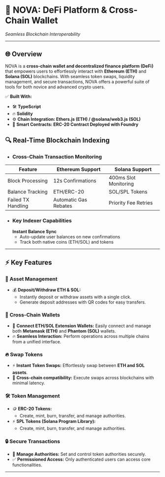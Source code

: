 # 🚀 **NOVA: DeFi Platform & Cross-Chain Wallet**

*Seamless Blockchain Interoperability*

---

## 🌐 **Overview**
NOVA is a **cross-chain wallet and decentralized finance platform (DeFi)** that empowers users to effortlessly interact with **Ethereum (ETH)** and **Solana (SOL)** blockchains. With seamless token swaps, liquidity management, and secure transactions, NOVA offers a powerful suite of tools for both novice and advanced crypto users.  

✅ **Built With:**  
- 🛠️ **TypeScript** 
- 🔥 **Solidity** 
- ⚙️ **Chain Integration: Ethers.js (ETH) / @solana/web3.js (SOL)**
- 📄 **Smart Contracts: ERC-20 Contract Deployed with Foundry**
## 🔍 Real-Time Blockchain Indexing

- ### Cross-Chain Transaction Monitoring
| Feature                | Ethereum Support       | Solana Support         |
|------------------------|------------------------|------------------------|
| Block Processing       | 12s Confirmations      | 400ms Slot Monitoring  |
| Balance Tracking       | ETH/ERC-20             | SOL/SPL Tokens         |
| Failed TX Handling     | Automatic Gas Rebates  | Priority Fee Retries   |
- ### Key Indexer Capabilities
  **Instant Balance Sync**  
   - Auto-update user balances on new confirmations
   - Track both native coins (ETH/SOL) and tokens
---

## ⚡ **Key Features**

### 💼 **Asset Management**
- 💰 **Deposit/Withdraw ETH & SOL:**  
    - Instantly deposit or withdraw assets with a single click.  
    - Generate deposit addresses with QR codes for easy transfers.  

### 🔗 **Cross-Chain Wallets**
- 🌉 **Connect ETH/SOL Extension Wallets:** Easily connect and manage both **Metamask (ETH)** and **Phantom (SOL)** wallets.  
- 🔥 **Seamless Interaction:** Perform operations across multiple chains from a unified interface.  

### 🔥 **Swap Tokens**
- ⚡ **Instant Token Swaps:** Effortlessly swap between **ETH and SOL assets**.  
- 🔄 **Cross-chain compatibility:** Execute swaps across blockchains with minimal latency.  

### 🛠️ **Token Management**
- 🪙 **ERC-20 Tokens:**  
    - Create, mint, burn, transfer, and manage authorities.  
- ⚡ **SPL Tokens (Solana Program Library):**  
    - Create, mint, burn, transfer, and manage authorities.  

### 🔒 **Secure Transactions**
- 🔐 **Manage Authorities:** Set and control token authorities securely.  
- ✅ **Permissioned Access:** Only authenticated users can access core functionalities.  

---


